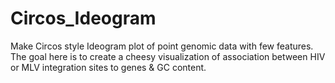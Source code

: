 Circos_Ideogram
===============

Make Circos style Ideogram plot of point genomic data with few features. The goal here is to create a cheesy visualization of association between HIV or MLV integration sites to genes & GC content. 

